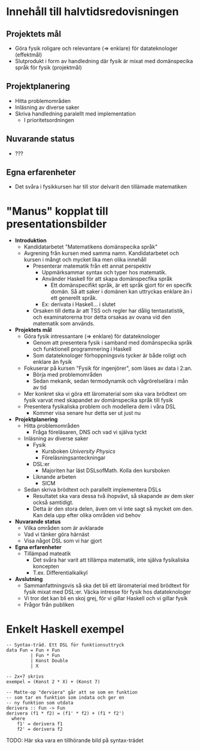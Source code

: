 
# Innehåll till halvtidsredovisningen

## Projektets mål

- Göra fysik roligare och relevantare (=> enklare) för datateknologer (effektmål)
- Slutprodukt i form av handledning där fysik är mixat med domänspecika språk för fysik (projektmål)

## Projektplanering

- Hitta problemområden
- Inläsning av diverse saker
- Skriva handledning paralellt med implementation
  - I prioritetsordningen

## Nuvarande status

- ???

## Egna erfarenheter

- Det svåra i fysikkursen har till stor delvarit den tillämade matematiken

# "Manus" kopplat till presentationsbilder

- **Introduktion**
  - Kandidatarbetet "Matematikens domänspecika språk"
  - Avgrening från kursen med samma namn. Kandidatarbetet och kursen i mångt och mycket lika men olika innehåll
    - Presenterar matematik från ett annat perspektiv
      - Uppmärksammar syntax och typer hos matematik.
      - Använder Haskell för att skapa domänspecfika språk
        - Ett domänspecifikt språk, är ett språk gjort för en specifk domän. Så att saker i domänen kan uttryckas enklare än i ett generellt språk.
      - Ex: derivata i Haskell... i slutet
    - Orsaken till detta är att TSS och regler har dålig tentastatistik, och examinatorerna tror detta orsakas av ovana vid den matematik som används.
- **Projektets mål**
  - Göra fysik intressantare (=> enklare) för datateknologer
    - Genom att presentera fysik i samband med domänspecika språk och funktionell programmering i Haskell
    - Som datateknologer förhoppningsvis tycker är både roligt och enklare än fysik
  - Fokuserar på kursen "Fysik för ingenjörer", som läses av data i 2:an. 
    - Börja med problemområden
    - Sedan mekanik, sedan termodynamik och vågrörelselära i mån av tid
  - Mer konkret ska vi göra ett läromaterial som ska vara brödtext om fysik varvat med skapandet av domänspecika språk till fysik
  - Presentera fysikaliska problem och modellera dem i våra DSL
    - Kommer visa senare hur detta ser ut just nu
- **Projektplanering**
  - Hitta problemområden
    - Fråga föreläsaren, DNS och vad vi själva tyckt
  - Inläsning av diverse saker
    - Fysik
      - Kursboken *University Physics*
      - Föreläsningsanteckningar
    - DSL:er
      - Majoriten har läst DSLsofMath. Kolla den kursboken
    - Liknande arbeten
      - SICM
  - Sedan skriva brödtext och parallellt implementera DSLs
    - Resultatet ska vara dessa två ihopvävt, så skapande av dem sker också samtidigt.
    - Detta är den stora delen, även om vi inte sagt så mycket om den. Kan dela upp efter olika områden vid behov
- **Nuvarande status**
  - Vilka områden som är avklarade
  - Vad vi tänker göra härnäst
  - Visa något DSL som vi har gjort
- **Egna erfarenheter**
  - Tillämpad mateatik
    - Det svåra har varit att tillämpa matematik, inte själva fysikaliska koncepten
    - T.ex. Differentialkalkyl
- **Avslutning**
  - Sammanfattningsvis så ska det bli ett läromaterial med brödtext för fysik mixat med DSL:er. Väcka intresse för fysik hos datateknologer
  - Vi tror det kan bli en skoj grej, för vi gillar Haskell och vi gillar fysik
  - Frågor från publiken
  
# Enkelt Haskell exempel
  
    -- Syntax-träd. Ett DSL för funktionsuttryck
    data Fun = Fun + Fun
             | Fun * Fun
             | Konst Double
             | X
    
    -- 2x+7 skrivs
    exempel = (Konst 2 * X) + (Konst 7)
    
    -- Matte-op "derviera" går att se som en funktion
    -- som tar en funktion som indata och ger en
    -- ny funktion som utdata
    derivera :: Fun -> Fun
    derivera (f1 * f2) = (f1' * f2) + (f1 * f2')
      where
        f1' = derivera f1
        f2' = derivera f2

TODO: Här ska vara en tillhörande bild på syntax-trädet
